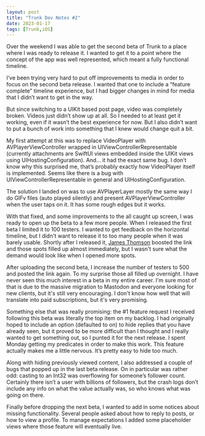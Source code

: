 ```yaml
---
layout: post
title: "Trunk Dev Notes #2"
date: 2023-01-17
tags: [Trunk,iOS]
---
```


Over the weekend I was able to get the second beta of Trunk to a place where I was ready to release it. I wanted to get it to a point where the concept of the app was well represented, which meant a fully functional timeline.

I’ve been trying very hard to put off improvements to media in order to focus on the second beta release. I wanted that one to include a “feature complete” timeline experience, but I had bigger changes in mind for media that I didn’t want to get in the way.

But since switching to a UIKit based post page, video was completely broken. Videos just didn’t show up at all. So I needed to at least get it working, even if it wasn’t the best experience for now. But I also didn’t want to put a bunch of work into something that I knew would change quit a bit.

My first attempt at this was to replace VideoPlayer with AVPlayerViewController wrapped in UIViewControllerRepresentable (currently attachments are SwiftUI views embedded inside the UIKit views using UIHostingConfiguration). And… it had the exact same bug. I don’t know why this surprised me, that’s probably exactly how VideoPlayer itself is implemented. Seems like there is a bug with UIViewControllerRepresentable in general and UIHostingConfiguration.

The solution I landed on was to use AVPlayerLayer mostly the same way I do GIFv files (auto played silently) and present AVPlayerViewController when the user taps on it. It has some rough edges but it works.

With that fixed, and some improvements to the all caught up screen, I was ready to open up the beta to a few more people. When I released the first beta I limited it to 100 testers. I wanted to get feedback on the horizontal timeline, but I didn't want to release it to too many people when it was barely usable. Shortly after I released it, [James Thomson](https://mastodon.social/@jamesthomson) boosted the link and those spots filled up almost immediately, but I wasn't sure what the demand would look like when I opened more spots.

After uploading the second beta, I increase the number of testers to 500 and posted the link again. To my surprise those all filled up overnight. I have never seen this much interest in a beta in my entire career. I'm sure most of that is due to the massive migration to Mastodon and everyone looking for new clients, but it's still very encouraging. I don't know how well that will translate into paid subscriptions, but it's very promising.

Something else that was really promising: the #1 feature request I received following this beta was literally the top item on my backlog. I had originally hoped to include an option (defaulted to on) to hide replies that you have already seen, but it proved to be more difficult than I thought and I really wanted to get something out, so I punted it for the next release. I spent Monday getting my predicates in order to make this work. This feature actually makes me a little nervous. It’s pretty easy to hide too much.

Along with hiding previously viewed content, I also addressed a couple of bugs that popped up in the last beta release. On in particular was rather odd: casting to an Int32 was overflowing for someone’s follower count. Certainly there isn’t a user with billions of followers, but the crash logs don’t include any info on what the value actually was, so who knows what was going on there.

Finally before dropping the next beta, I wanted to add in some notices about missing functionality. Several people asked about how to reply to posts, or how to view a profile. To manage expectations I added some placeholder views where those feature will eventually live.